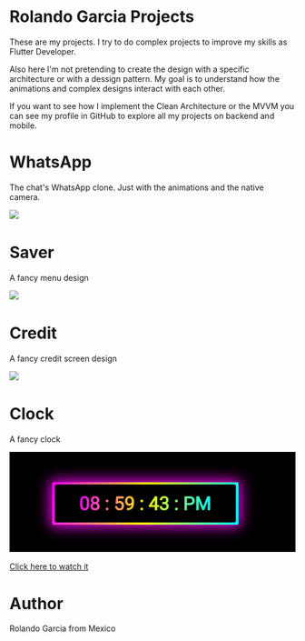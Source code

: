 # Rolando Garcia Projects

These are my projects. I try to do complex projects to improve my skills as Flutter Developer.

Also here I'm not pretending to create the design with a specific architecture or with a dessign pattern.
My goal is to understand how the animations and complex designs interact with each other.

If you want to see how I implement the Clean Architecture or the MVVM you can see my profile in GitHub to explore all my projects on backend and mobile.

# WhatsApp

The chat's WhatsApp clone. Just with the animations and the native camera.

![](repo/wsp.gif)

# Saver

A fancy menu design

![](repo/saver.gif)

# Credit

A fancy credit screen design

![](repo/credit.gif)


# Clock

A fancy clock

![](repo/clock.png)

[Click here to watch it](https://rgprojects.netlify.app/#/clock)

# Author

Rolando Garcia from Mexico
